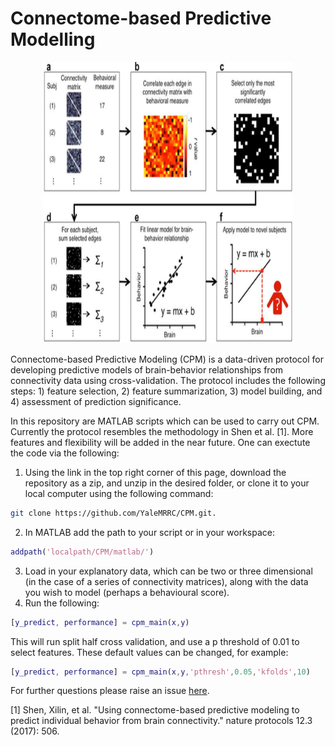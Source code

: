 # Connectome-based Predictive Modelling

<p align="center">
	<img src ="images/cpm.png" width="400" height="450" />
</p>

Connectome-based Predictive Modeling (CPM) is a data-driven protocol for developing predictive models of brain-behavior relationships from connectivity data using cross-validation. The protocol includes the following steps: 1) feature selection, 2) feature summarization, 3) model building, and 4) assessment of prediction significance.

In this repository are MATLAB scripts which can be used to carry out CPM. Currently the protocol resembles the methodology in Shen et al. [1]. More features and flexibility will be added in the near future. One can exectute the code via the following:
1. Using the link in the top right corner of this page, download the repository as a zip, and unzip in the desired folder, or clone it to your local computer using the following command: 
```bash
git clone https://github.com/YaleMRRC/CPM.git.
``` 
2. In MATLAB add the path to your script or in your workspace: 
```matlab
addpath('localpath/CPM/matlab/')
```
3. Load in your explanatory data, which can be two or three dimensional (in the case of a series of connectivity matrices), along with the data you wish to model (perhaps a behavioural score).
4. Run the following: 
```matlab
[y_predict, performance] = cpm_main(x,y)
```
   This will run split half cross validation, and use a p threshold of 0.01 to select features. These 
default values can be changed, for example: 
```matlab
[y_predict, performance] = cpm_main(x,y,'pthresh',0.05,'kfolds',10)
```

For further questions please raise an issue [here](https://github.com/YaleMRRC/CPM/issues).

[1] Shen, Xilin, et al. "Using connectome-based predictive modeling to predict individual behavior from brain connectivity." nature protocols 12.3 (2017): 506.
